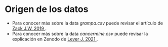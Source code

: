 # Origen de los datos
- Para conocer más sobre la data *grampa.csv* puede revisar el artículo de <a href="[url](https://www.biorxiv.org/content/10.1101/692681v1.full)"> Zack J.W. 2019 </a>.
- Para conocer más sobre la data *cancermine.csv* puede revisar la explicación en Zenodo de <a href="[url](https://zenodo.org/record/4737272#.Y35LA3aZPKg)"> Lever J. 2021 </a>. 
